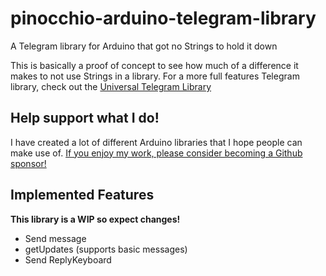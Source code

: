 # pinocchio-arduino-telegram-library
A Telegram library for Arduino that got no Strings to hold it down

This is basically a proof of concept to see how much of a difference it makes to not use Strings in a library. For a more full features Telegram library, check out the [Universal Telegram Library](https://github.com/witnessmenow/Universal-Arduino-Telegram-Bot)

## Help support what I do!

I have created a lot of different Arduino libraries that I hope people can make use of. [If you enjoy my work, please consider becoming a Github sponsor!](https://github.com/sponsors/witnessmenow/)

## Implemented Features

**This library is a WIP so expect changes!**

- Send message
- getUpdates (supports basic messages)
- Send ReplyKeyboard
